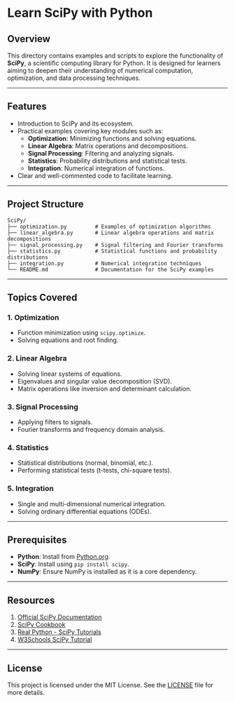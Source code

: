 # Learn SciPy with Python

## Overview
This directory contains examples and scripts to explore the functionality of **SciPy**, a scientific computing library for Python. It is designed for learners aiming to deepen their understanding of numerical computation, optimization, and data processing techniques.

---

## Features
- Introduction to SciPy and its ecosystem.
- Practical examples covering key modules such as:
  - **Optimization**: Minimizing functions and solving equations.
  - **Linear Algebra**: Matrix operations and decompositions.
  - **Signal Processing**: Filtering and analyzing signals.
  - **Statistics**: Probability distributions and statistical tests.
  - **Integration**: Numerical integration of functions.
- Clear and well-commented code to facilitate learning.

---

## Project Structure
```
SciPy/
├── optimization.py         # Examples of optimization algorithms
├── linear_algebra.py       # Linear algebra operations and matrix decompositions
├── signal_processing.py    # Signal filtering and Fourier transforms
├── statistics.py           # Statistical functions and probability distributions
├── integration.py          # Numerical integration techniques
└── README.md               # Documentation for the SciPy examples
```

---

## Topics Covered

### 1. Optimization
- Function minimization using `scipy.optimize`.
- Solving equations and root finding.

### 2. Linear Algebra
- Solving linear systems of equations.
- Eigenvalues and singular value decomposition (SVD).
- Matrix operations like inversion and determinant calculation.

### 3. Signal Processing
- Applying filters to signals.
- Fourier transforms and frequency domain analysis.

### 4. Statistics
- Statistical distributions (normal, binomial, etc.).
- Performing statistical tests (t-tests, chi-square tests).

### 5. Integration
- Single and multi-dimensional numerical integration.
- Solving ordinary differential equations (ODEs).

---

## Prerequisites
- **Python**: Install from [Python.org](https://www.python.org/downloads/).
- **SciPy**: Install using `pip install scipy`.
- **NumPy**: Ensure NumPy is installed as it is a core dependency.

---

## Resources

1. [Official SciPy Documentation](https://docs.scipy.org/doc/)
2. [SciPy Cookbook](https://scipy-cookbook.readthedocs.io/)
3. [Real Python - SciPy Tutorials](https://realpython.com/)
4. [W3Schools SciPy Tutorial](https://www.w3schools.com/python/scipy/index.php)

---

## License
This project is licensed under the MIT License. See the [LICENSE](../LICENSE) file for more details.
